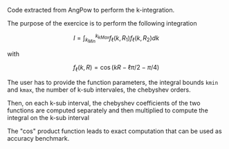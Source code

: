 Code extracted from AngPow to perform the k-integration.

The purpose of the exercice is to perform the following integration 

```math
I = \int_{k_{Min}}^{k_{kMax}} f_\ell(k,R_1) f_\ell(k, R_2) dk
```
with

```math
f_\ell(k,R) = \cos( kR - \ell \pi/2 - \pi/4) 
```

The user has to provide the function parameters, 
the  integral bounds ```kmin``` and ```kmax```, 
the number of k-sub intervales, the chebyshev orders.

Then, on each k-sub interval, the chebyshev coefficients of 
the two functions are computed separately 
and then multiplied to compute the integral on the k-sub interval

The "cos" product function leads to exact computation that can be used
as accuracy benchmark.


